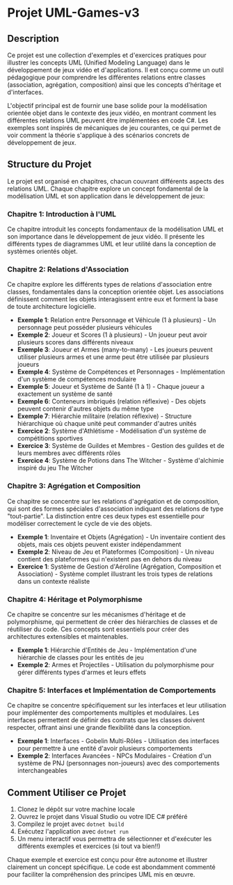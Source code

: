 # Projet UML-Games-v3

## Description
Ce projet est une collection d'exemples et d'exercices pratiques pour illustrer les concepts UML (Unified Modeling Language) dans le développement de jeux vidéo et d'applications. Il est conçu comme un outil pédagogique pour comprendre les différentes relations entre classes (association, agrégation, composition) ainsi que les concepts d'héritage et d'interfaces.

L'objectif principal est de fournir une base solide pour la modélisation orientée objet dans le contexte des jeux vidéo, en montrant comment les différentes relations UML peuvent être implémentées en code C#. Les exemples sont inspirés de mécaniques de jeu courantes, ce qui permet de voir comment la théorie s'applique à des scénarios concrets de développement de jeux.

## Structure du Projet
Le projet est organisé en chapitres, chacun couvrant différents aspects des relations UML. Chaque chapitre explore un concept fondamental de la modélisation UML et son application dans le développement de jeux:

### Chapitre 1: Introduction à l'UML
Ce chapitre introduit les concepts fondamentaux de la modélisation UML et son importance dans le développement de jeux vidéo. Il présente les différents types de diagrammes UML et leur utilité dans la conception de systèmes orientés objet.

### Chapitre 2: Relations d'Association
Ce chapitre explore les différents types de relations d'association entre classes, fondamentales dans la conception orientée objet. Les associations définissent comment les objets interagissent entre eux et forment la base de toute architecture logicielle.

- **Exemple 1**: Relation entre Personnage et Véhicule (1 à plusieurs) - Un personnage peut posséder plusieurs véhicules
- **Exemple 2**: Joueur et Scores (1 à plusieurs) - Un joueur peut avoir plusieurs scores dans différents niveaux
- **Exemple 3**: Joueur et Armes (many-to-many) - Les joueurs peuvent utiliser plusieurs armes et une arme peut être utilisée par plusieurs joueurs
- **Exemple 4**: Système de Compétences et Personnages - Implémentation d'un système de compétences modulaire
- **Exemple 5**: Joueur et Système de Santé (1 à 1) - Chaque joueur a exactement un système de santé
- **Exemple 6**: Conteneurs imbriqués (relation réflexive) - Des objets peuvent contenir d'autres objets du même type
- **Exemple 7**: Hiérarchie militaire (relation réflexive) - Structure hiérarchique où chaque unité peut commander d'autres unités
- **Exercice 2**: Système d'Athlétisme - Modélisation d'un système de compétitions sportives
- **Exercice 3**: Système de Guildes et Membres - Gestion des guildes et de leurs membres avec différents rôles
- **Exercice 4**: Système de Potions dans The Witcher - Système d'alchimie inspiré du jeu The Witcher

### Chapitre 3: Agrégation et Composition
Ce chapitre se concentre sur les relations d'agrégation et de composition, qui sont des formes spéciales d'association indiquant des relations de type "tout-partie". La distinction entre ces deux types est essentielle pour modéliser correctement le cycle de vie des objets.

- **Exemple 1**: Inventaire et Objets (Agrégation) - Un inventaire contient des objets, mais ces objets peuvent exister indépendamment
- **Exemple 2**: Niveau de Jeu et Plateformes (Composition) - Un niveau contient des plateformes qui n'existent pas en dehors du niveau
- **Exercice 1**: Système de Gestion d'Aéroline (Agrégation, Composition et Association) - Système complet illustrant les trois types de relations dans un contexte réaliste

### Chapitre 4: Héritage et Polymorphisme
Ce chapitre se concentre sur les mécanismes d'héritage et de polymorphisme, qui permettent de créer des hiérarchies de classes et de réutiliser du code. Ces concepts sont essentiels pour créer des architectures extensibles et maintenables.

- **Exemple 1**: Hiérarchie d'Entités de Jeu - Implémentation d'une hiérarchie de classes pour les entités de jeu
- **Exemple 2**: Armes et Projectiles - Utilisation du polymorphisme pour gérer différents types d'armes et leurs effets

### Chapitre 5: Interfaces et Implémentation de Comportements
Ce chapitre se concentre spécifiquement sur les interfaces et leur utilisation pour implémenter des comportements multiples et modulaires. Les interfaces permettent de définir des contrats que les classes doivent respecter, offrant ainsi une grande flexibilité dans la conception.

- **Exemple 1**: Interfaces - Gobelin Multi-Rôles - Utilisation des interfaces pour permettre à une entité d'avoir plusieurs comportements
- **Exemple 2**: Interfaces Avancées - NPCs Modulaires - Création d'un système de PNJ (personnages non-joueurs) avec des comportements interchangeables

## Comment Utiliser ce Projet
1. Clonez le dépôt sur votre machine locale
2. Ouvrez le projet dans Visual Studio ou votre IDE C# préféré
3. Compilez le projet avec `dotnet build`
4. Exécutez l'application avec `dotnet run`
5. Un menu interactif vous permettra de sélectionner et d'exécuter les différents exemples et exercices (si tout va bien!!)

Chaque exemple et exercice est conçu pour être autonome et illustrer clairement un concept spécifique. Le code est abondamment commenté pour faciliter la compréhension des principes UML mis en œuvre.

